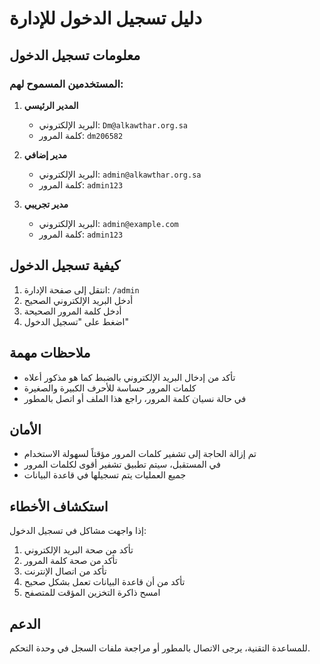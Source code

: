 # دليل تسجيل الدخول للإدارة

## معلومات تسجيل الدخول

### المستخدمين المسموح لهم:

1. **المدير الرئيسي**
   - البريد الإلكتروني: `Dm@alkawthar.org.sa`
   - كلمة المرور: `dm206582`

2. **مدير إضافي**
   - البريد الإلكتروني: `admin@alkawthar.org.sa`
   - كلمة المرور: `admin123`

3. **مدير تجريبي**
   - البريد الإلكتروني: `admin@example.com`
   - كلمة المرور: `admin123`

## كيفية تسجيل الدخول

1. انتقل إلى صفحة الإدارة: `/admin`
2. أدخل البريد الإلكتروني الصحيح
3. أدخل كلمة المرور الصحيحة
4. اضغط على "تسجيل الدخول"

## ملاحظات مهمة

- تأكد من إدخال البريد الإلكتروني بالضبط كما هو مذكور أعلاه
- كلمات المرور حساسة للأحرف الكبيرة والصغيرة
- في حالة نسيان كلمة المرور، راجع هذا الملف أو اتصل بالمطور

## الأمان

- تم إزالة الحاجة إلى تشفير كلمات المرور مؤقتاً لسهولة الاستخدام
- في المستقبل، سيتم تطبيق تشفير أقوى لكلمات المرور
- جميع العمليات يتم تسجيلها في قاعدة البيانات

## استكشاف الأخطاء

إذا واجهت مشاكل في تسجيل الدخول:

1. تأكد من صحة البريد الإلكتروني
2. تأكد من صحة كلمة المرور
3. تأكد من اتصال الإنترنت
4. تأكد من أن قاعدة البيانات تعمل بشكل صحيح
5. امسح ذاكرة التخزين المؤقت للمتصفح

## الدعم

للمساعدة التقنية، يرجى الاتصال بالمطور أو مراجعة ملفات السجل في وحدة التحكم.







